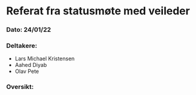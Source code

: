# Referat fra statusmøte med veileder

### Dato: 24/01/22

### Deltakere:
- Lars Michael Kristensen
- Aahed Diyab
- Olav Pete

### Oversikt:

